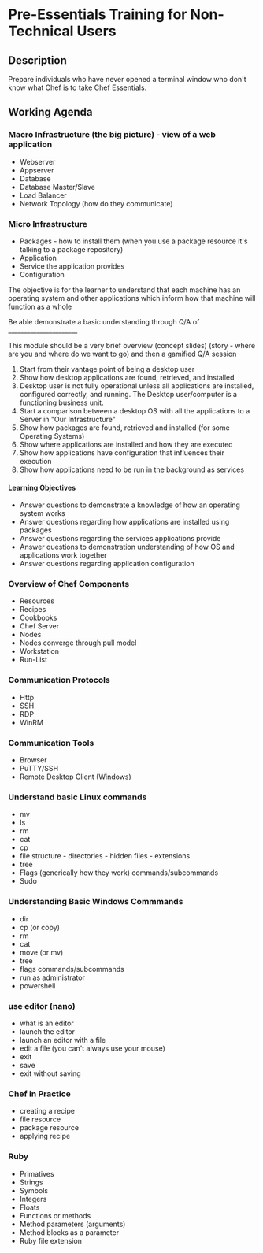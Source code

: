 # Pre-Essentials Training for Non-Technical Users

## Description

Prepare individuals who have never opened a terminal window who don't know what Chef is to take Chef Essentials.

## Working Agenda

### Macro Infrastructure (the big picture) - view of a web application
* Webserver
* Appserver
* Database
* Database Master/Slave
* Load Balancer
* Network Topology (how do they communicate)

### Micro Infrastructure
* Packages - how to install them (when you use a package resource it's talking to a package repository)
* Application
* Service the application provides
* Configuration

The objective is for the learner to understand that each machine has an operating system and other applications which inform how that machine will function as a whole

Be able demonstrate a basic understanding through Q/A of ______________________

This module should be a very brief overview (concept slides) (story - where are you and where do we want to go) and then a gamified Q/A session

1. Start from their vantage point of being a desktop user
2. Show how desktop applications are found, retrieved, and installed
3. Desktop user is not fully operational unless all applications are installed, configured correctly, and running. The Desktop user/computer is a functioning business unit.
4. Start a comparison between a desktop OS with all the applications to a Server in "Our Infrastructure"
5. Show how packages are found, retrieved and installed (for some Operating Systems)
6. Show where applications are installed and how they are executed
7. Show how applications have configuration that influences their execution
8. Show how applications need to be run in the background as services

#### Learning Objectives
* Answer questions to demonstrate a knowledge of how an operating system works
* Answer questions regarding how applications are installed using packages
* Answer questions regarding the services applications provide
* Answer questions to demonstration understanding of how OS and applications work together
* Answer questions regarding application configuration

### Overview of Chef Components
* Resources
* Recipes
* Cookbooks
* Chef Server
* Nodes
* Nodes converge through pull model
* Workstation
* Run-List

### Communication Protocols
* Http
* SSH
* RDP
* WinRM

### Communication Tools
* Browser
* PuTTY/SSH
* Remote Desktop Client (Windows)

### Understand basic Linux commands
* mv
* ls
* rm
* cat
* cp
* file structure - directories - hidden files - extensions
* tree
* Flags (generically how they work) commands/subcommands
* Sudo

### Understanding Basic Windows Commmands
* dir
* cp (or copy)
* rm
* cat
* move (or mv)
* tree
* flags commands/subcommands
* run as administrator
* powershell

### use editor (nano)
* what is an editor
* launch the editor
* launch an editor with a file
* edit a file (you can't always use your mouse)
* exit
* save
* exit without saving

### Chef in Practice
* creating a recipe
* file resource
* package resource
* applying recipe

### Ruby
* Primatives
* Strings
* Symbols
* Integers
* Floats
* Functions or methods
* Method parameters (arguments)
* Method blocks as a parameter
* Ruby file extension
